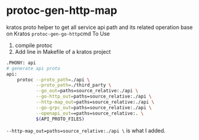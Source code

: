 # protoc-gen-http-map
kratos proto helper to get all service api path and its related operation
base on Kratos `protoc-gen-go-http`cmd
To Use
1. compile protoc
2. Add line in Makefile of a kratos project
```bash
.PHONY: api
# generate api proto
api:
	protoc --proto_path=./api \
	       --proto_path=./third_party \
 	       --go_out=paths=source_relative:./api \
 	       --go-http_out=paths=source_relative:./api \
 	       --http-map_out=paths=source_relative:./api \
 	       --go-grpc_out=paths=source_relative:./api \
 	       --openapi_out==paths=source_relative:. \
	       $(API_PROTO_FILES)
```
`--http-map_out=paths=source_relative:./api \` is what I added.